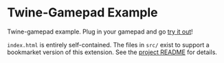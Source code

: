 Twine-Gamepad Example
=====================

Twine-gamepad example. Plug in your gamepad and go [try it out](http://mildmojo.github.io/twine-gamepad)!

`index.html` is entirely self-contained. The files in `src/` exist to support
a bookmarket version of this extension. See the [project README](https://github.com/mildmojo/twine-gamepad)
for details.
